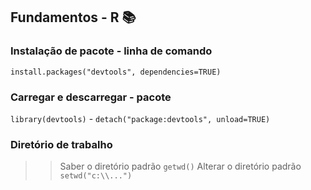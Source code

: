 ## Fundamentos - R  📚

### Instalação de pacote - linha de comando
`install.packages("devtools", dependencies=TRUE)`

### Carregar e descarregar - pacote
`library(devtools)` - `detach("package:devtools", unload=TRUE)`

### Diretório de trabalho
>> Saber o diretório padrão `getwd()`
>> Alterar o diretório padrão `setwd("c:\\...")`
